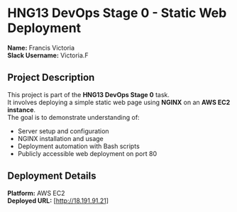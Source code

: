 # HNG13 DevOps Stage 0 - Static Web Deployment

**Name:** Francis Victoria  
**Slack Username:** Victoria.F  

## Project Description
This project is part of the **HNG13 DevOps Stage 0** task.  
It involves deploying a simple static web page using **NGINX** on an **AWS EC2 instance**.  
The goal is to demonstrate understanding of:
- Server setup and configuration
- NGINX installation and usage
- Deployment automation with Bash scripts
- Publicly accessible web deployment on port 80

## Deployment Details
**Platform:** AWS EC2  
**Deployed URL:** [http://18.191.91.21]

